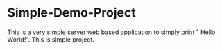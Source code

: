 # Simple-Demo-Project
This is a very simple server web based application to simply print " Hello World!". This is simple project.

